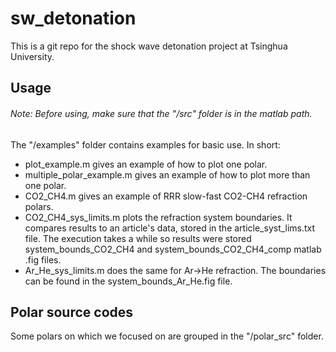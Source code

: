 # sw_detonation
This is a git repo for the shock wave detonation project at Tsinghua University.


## Usage
###### Note: Before using, make sure that the "/src" folder is in the matlab path.
The "/examples" folder contains examples for basic use. In short:

  - plot_example.m gives an example of how to plot one polar.
  - multiple_polar_example.m gives an example of how to plot more than one polar.
  - CO2_CH4.m gives an example of RRR slow-fast CO2-CH4 refraction polars.
  - CO2_CH4_sys_limits.m plots the refraction system boundaries. It compares results to an article's data, stored in the article_syst_lims.txt file. The execution takes a while so results were stored system_bounds_CO2_CH4 and system_bounds_CO2_CH4_comp matlab .fig files.
  - Ar_He_sys_limits.m does the same for Ar->He refraction. The boundaries can be found in the system_bounds_Ar_He.fig file.

## Polar source codes
Some polars on which we focused on are grouped in the "/polar_src" folder.
